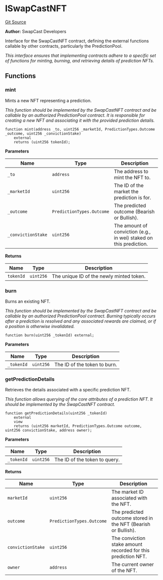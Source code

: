 # ISwapCastNFT
[Git Source](https://github.com/s-di-cola/swapcast/blob/fad58d146ceec24a381bacc00435a7ccd6d46a34/src/interfaces/ISwapCastNFT.sol)

**Author:**
SwapCast Developers

Interface for the SwapCastNFT contract, defining the external functions
callable by other contracts, particularly the PredictionPool.

*This interface ensures that implementing contracts adhere to a specific set of functions
for minting, burning, and retrieving details of prediction NFTs.*


## Functions
### mint

Mints a new NFT representing a prediction.

*This function should be implemented by the SwapCastNFT contract and be callable
by an authorized PredictionPool contract. It is responsible for creating a new NFT
and associating it with the provided prediction details.*


```solidity
function mint(address _to, uint256 _marketId, PredictionTypes.Outcome _outcome, uint256 _convictionStake)
    external
    returns (uint256 tokenId);
```
**Parameters**

|Name|Type|Description|
|----|----|-----------|
|`_to`|`address`|The address to mint the NFT to.|
|`_marketId`|`uint256`|The ID of the market the prediction is for.|
|`_outcome`|`PredictionTypes.Outcome`|The predicted outcome (Bearish or Bullish).|
|`_convictionStake`|`uint256`|The amount of conviction (e.g., in wei) staked on this prediction.|

**Returns**

|Name|Type|Description|
|----|----|-----------|
|`tokenId`|`uint256`|The unique ID of the newly minted token.|


### burn

Burns an existing NFT.

*This function should be implemented by the SwapCastNFT contract and be callable
by an authorized PredictionPool contract. Burning typically occurs after a prediction
is resolved and any associated rewards are claimed, or if a position is otherwise invalidated.*


```solidity
function burn(uint256 _tokenId) external;
```
**Parameters**

|Name|Type|Description|
|----|----|-----------|
|`_tokenId`|`uint256`|The ID of the token to burn.|


### getPredictionDetails

Retrieves the details associated with a specific prediction NFT.

*This function allows querying of the core attributes of a prediction NFT.
It should be implemented by the SwapCastNFT contract.*


```solidity
function getPredictionDetails(uint256 _tokenId)
    external
    view
    returns (uint256 marketId, PredictionTypes.Outcome outcome, uint256 convictionStake, address owner);
```
**Parameters**

|Name|Type|Description|
|----|----|-----------|
|`_tokenId`|`uint256`|The ID of the token to query.|

**Returns**

|Name|Type|Description|
|----|----|-----------|
|`marketId`|`uint256`|The market ID associated with the NFT.|
|`outcome`|`PredictionTypes.Outcome`|The predicted outcome stored in the NFT (Bearish or Bullish).|
|`convictionStake`|`uint256`|The conviction stake amount recorded for this prediction NFT.|
|`owner`|`address`|The current owner of the NFT.|


